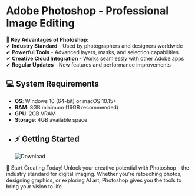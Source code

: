 # Adobe Photoshop - Professional Image Editing

**🎨 Key Advantages of Photoshop:**  
✔ **Industry Standard** - Used by photographers and designers worldwide  
✔ **Powerful Tools** - Advanced layers, masks, and selection capabilities  
✔ **Creative Cloud Integration** - Works seamlessly with other Adobe apps  
✔ **Regular Updates** - New features and performance improvements  

## 💻 System Requirements
- **OS**: Windows 10 (64-bit) or macOS 10.15+
- **RAM**: 8GB minimum (16GB recommended)
- **GPU**: 2GB VRAM  
- **Storage**: 4GB available space
- ## ⚡ Getting Started
  ![Download](https://img.shields.io/badge/Download_Official_Trial-Photoshop_2024-blue?style=for-the-badge&logo=adobe)

🎨 Start Creating Today!
Unlock your creative potential with Photoshop - the industry standard for digital imaging. Whether you're retouching photos, designing graphics, or exploring AI art, Photoshop gives you the tools to bring your vision to life.

